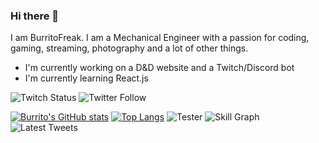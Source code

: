 ### Hi there 👋

I am BurritoFreak. I am a Mechanical Engineer with a passion for coding, gaming, streaming, photography and a lot of other things.

- I'm currently working on a D&D website and a Twitch/Discord bot
- I'm currently learning React.js

![Twitch Status](https://img.shields.io/twitch/status/BurritoFreak?label=BurritoFreak&logo=Twitch)
![Twitter Follow](https://img.shields.io/twitter/follow/burritofreak1?logo=Twitter&style=flat)


[![Burrito's GitHub stats](https://github-readme-stats.vercel.app/api?username=BurritoFreak&show_icons=true&theme=dark)](https://github.com/anuraghazra/github-readme-stats)
[![Top Langs](https://github-readme-stats.vercel.app/api/top-langs/?username=BurritoFreak&langs_count=3&border_radius=10&theme=dark)](https://github.com/anuraghazra/github-readme-stats)
![Tester](https://cr-ss-service.azurewebsites.net/api/ScreenShot?widget=activity&username=burritofreak)
![Skill Graph](https://cr-skills-chart-widget.azurewebsites.net/api/api?username=burritofreak&bg=#000)
![Latest Tweets](https://github-readme-twitter.gazf.vercel.app/api?id=burritofreak1&layout=wide&show_border=off)

<!--
**BurritoFreak/BurritoFreak** is a ✨ _special_ ✨ repository because its `README.md` (this file) appears on your GitHub profile.

Here are some ideas to get you started:

- 🔭 I’m currently working on ...
- 🌱 I’m currently learning ...
- 👯 I’m looking to collaborate on ...
- 🤔 I’m looking for help with ...
- 💬 Ask me about ...
- 📫 How to reach me: ...
- 😄 Pronouns: ...
- ⚡ Fun fact: ...
-->
